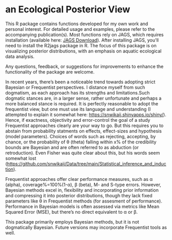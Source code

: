 # an Ecological Posterior View<br />
This R package contains functions developed for my own work and personal interest. For detailed usage and examples, please refer to the accompanying publication(s). Most functions rely on JAGS, which requires installation (available here: [JAGS Download](https://sourceforge.net/projects/mcmc-jags/files/JAGS/4.x/Windows/)). After installing JAGS, you'll need to install the R2jags package in R. The focus of this package is on visualizing posterior distributions, with an emphasis on aquatic ecological data analysis.

Any questions, feedback, or suggestions for improvements to enhance the functionality of the package are welcome.

In recent years, there’s been a noticeable trend towards adopting strict Bayesian or Frequentist perspectives. I distance myself from such dogmatism, as each approach has its strengths and limitations.Such dogmatic stances are, in a larger sense, rather unfortunate and perhaps a more balanced stance is required. It is perfectly reasonable to adopt the frequentist view, but one must use its language and understanding (I attempted to explain it somewhat here: https://snwikaij.shinyapps.io/shiny/). Hence, if exactness, objectivity and error-control the goal of a study Frequentist approaches clearly are your way to go. But this requires you to abstain from probability statments on effects, effect-sizes and hypothesis (model parameters). Choices of words such as rejecting, accepting, by chance, or the probability of θ (theta) falling within x% of the credibility bounds are Bayesian and are often referred to as abduction (or retroduction). Even Fisher was quite clear about this, but his words seem somewhat lost (https://github.com/snwikaij/Data/tree/main/Statistical_inference_and_induction). 

Frequentist approaches offer clear performance measures, such as α (alpha), coverage%=100%(1-α), β (beta), M- and S-type errors. However, Bayesian methods excel in, flexibility and incorporating prior information and compressing it into posterior distributions, though they lack fixed parameters like θ in Frequentist methods (for assesment of performance). Performance in Bayesian models is often assessed via metrics like Mean Squared Error (MSE), but there’s no direct equivalent to α or β.

This package primarily employs Bayesian methods, but it is not dogmatically Bayesian. Future versions may incorporate Frequentist tools as well.
